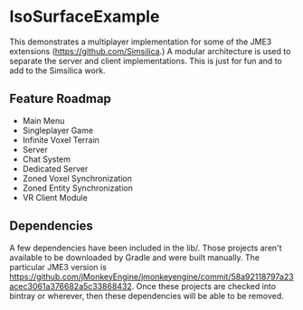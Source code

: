 # IsoSurfaceExample
This demonstrates a multiplayer implementation for some of the JME3 extensions (https://github.com/Simsilica.)
A modular architecture is used to separate the server and client implementations. This is just for fun and to
add to the Simsilica work.

## Feature Roadmap

- Main Menu
- Singleplayer Game
- Infinite Voxel Terrain
- Server
- Chat System
- Dedicated Server
- Zoned Voxel Synchronization
- Zoned Entity Synchronization
- VR Client Module

## Dependencies

A few dependencies have been included in the lib/. Those projects aren't available to be downloaded by Gradle
and were built manually. The particular JME3 version is https://github.com/jMonkeyEngine/jmonkeyengine/commit/58a92118797a23acec3061a376682a5c33868432.
Once these projects are checked into bintray or wherever, then these dependencies will be able to be removed.